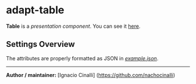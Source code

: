 # adapt-table

**Table** is a *presentation component*. You can see it [here](https://adaptlearning-no-core.web.app/#/id/po-135).

## Settings Overview
The attributes are properly formatted as JSON in  [*example.json*](https://github.com/nachocinalli/adapt-table/blob/master/example.json).

----------------------------

**Author / maintainer:** [Ignacio Cinalli] (https://github.com/nachocinalli)  